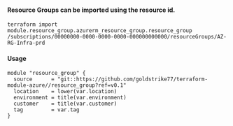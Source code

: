 #### Resource Groups can be imported using the resource id.
`terraform import module.resource_group.azurerm_resource_group.resource_group /subscriptions/00000000-0000-0000-0000-000000000000/resourceGroups/AZ-RG-Infra-prd`

#### Usage
```hcl
module "resource_group" {
  source      = "git::https://github.com/goldstrike77/terraform-module-azure//resource_group?ref=v0.1"
  location    = lower(var.location)
  environment = title(var.environment)
  customer    = title(var.customer)
  tag         = var.tag
}
```